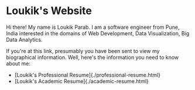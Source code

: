 # Loukik's Website

Hi there! My name is Loukik Parab.
I am a software engineer from Pune, India interested in the domains of Web Development, Data Visualization, Big Data Analytics.



If you're at this link, presumably you have been sent to view my biographical information.
Well, here's the information you need to know about me:

- [Loukik's Professional Resume]{./professional-resume.html}
- [Loukik's Academic Resume]{./academic-resume.html}

